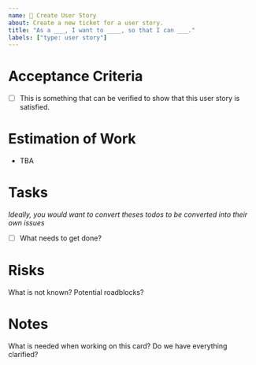 ```yaml
---
name: 🧚 Create User Story
about: Create a new ticket for a user story.
title: "As a ___, I want to ____, so that I can ___."
labels: ["type: user story"]
---
```


# Acceptance Criteria
- [ ] This is something that can be verified to show that this user story is satisfied.

# Estimation of Work 
- TBA

# Tasks
*Ideally, you would want to convert theses todos to be converted into their own issues*
- [ ] What needs to get done?

# Risks
What is not known? Potential roadblocks?

# Notes
What is needed when working on this card? Do we have everything clarified?